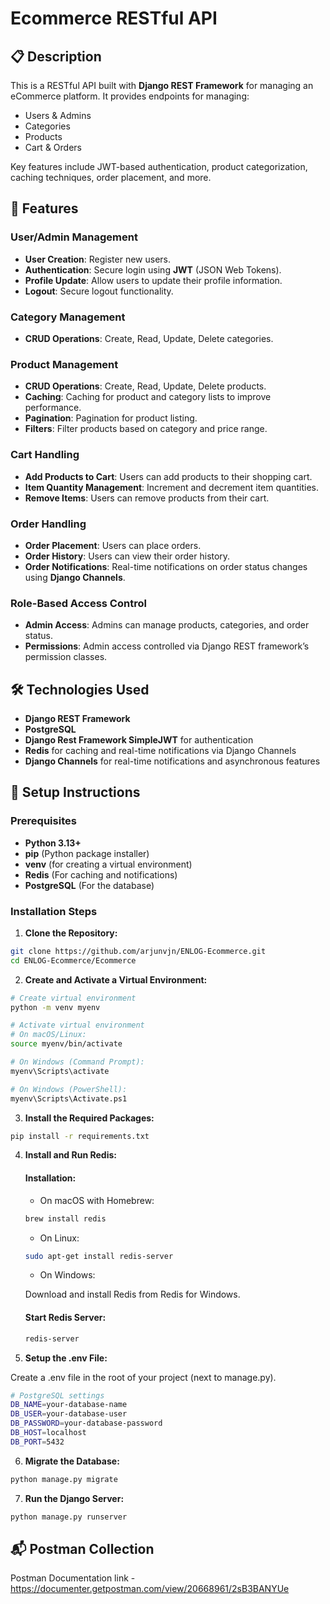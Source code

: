 # Ecommerce RESTful API

## 📋 Description

This is a RESTful API built with **Django REST Framework** for managing an eCommerce platform. It provides endpoints for managing:

- Users & Admins
- Categories
- Products
- Cart & Orders

Key features include JWT-based authentication, product categorization, caching techniques, order placement, and more.

## 🚀 Features

### User/Admin Management
- **User Creation**: Register new users.
- **Authentication**: Secure login using **JWT** (JSON Web Tokens).
- **Profile Update**: Allow users to update their profile information.
- **Logout**: Secure logout functionality.

### Category Management
- **CRUD Operations**: Create, Read, Update, Delete categories.

### Product Management
- **CRUD Operations**: Create, Read, Update, Delete products.
- **Caching**: Caching for product and category lists to improve performance.
- **Pagination**: Pagination for product listing.
- **Filters**: Filter products based on category and price range.

### Cart Handling
- **Add Products to Cart**: Users can add products to their shopping cart.
- **Item Quantity Management**: Increment and decrement item quantities.
- **Remove Items**: Users can remove products from their cart.

### Order Handling
- **Order Placement**: Users can place orders.
- **Order History**: Users can view their order history.
- **Order Notifications**: Real-time notifications on order status changes using **Django Channels**.

### Role-Based Access Control
- **Admin Access**: Admins can manage products, categories, and order status.
- **Permissions**: Admin access controlled via Django REST framework’s permission classes.

## 🛠️ Technologies Used
- **Django REST Framework**
- **PostgreSQL**
- **Django Rest Framework SimpleJWT** for authentication
- **Redis** for caching and real-time notifications via Django Channels
- **Django Channels** for real-time notifications and asynchronous features

## 🔧 Setup Instructions

### Prerequisites
- **Python 3.13+**
- **pip** (Python package installer)
- **venv** (for creating a virtual environment)
- **Redis** (For caching and notifications)
- **PostgreSQL** (For the database)

### Installation Steps

1. **Clone the Repository:**

```bash
git clone https://github.com/arjunvjn/ENLOG-Ecommerce.git
cd ENLOG-Ecommerce/Ecommerce
```

2. **Create and Activate a Virtual Environment:**

```bash
# Create virtual environment
python -m venv myenv

# Activate virtual environment
# On macOS/Linux:
source myenv/bin/activate

# On Windows (Command Prompt):
myenv\Scripts\activate

# On Windows (PowerShell):
myenv\Scripts\Activate.ps1
```

3. **Install the Required Packages:**

```bash
pip install -r requirements.txt
```

4. **Install and Run Redis:**

    #### Installation:

    - On macOS with Homebrew:
    ```bash
    brew install redis
    ```

    - On Linux:
    ```bash
    sudo apt-get install redis-server
    ```
    - On Windows:

    Download and install Redis from Redis for Windows.

    #### Start Redis Server:
    ```bash
    redis-server
    ```

5. **Setup the .env File:**

Create a .env file in the root of your project (next to manage.py).

```bash
# PostgreSQL settings
DB_NAME=your-database-name
DB_USER=your-database-user
DB_PASSWORD=your-database-password
DB_HOST=localhost
DB_PORT=5432
```

6. **Migrate the Database:**

```bash
python manage.py migrate
```

7. **Run the Django Server:**

```bash
python manage.py runserver
```

## 📬 Postman Collection
Postman Documentation link - https://documenter.getpostman.com/view/20668961/2sB3BANYUe